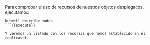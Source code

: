 Para comprobar el uso de recursos de nuestros objetos desplegados, ejecutamos:

```
kubectl describe nodes
```{{execute}}

Y veremos un listado con los recursos que hemos establecido en el replicaset.
